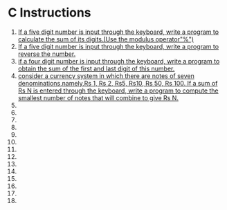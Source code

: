 # C Instructions
<ol>
<li><a href="que1.c">If a five digit number is input through the keyboard, write a program to calculate the sum of its digits.(Use the modulus operator"%")</a></li>
<li><a href="que2.c">If a five digit number is input through the keyboard, write a program to reverse the number.</a></li>
<li><a href="que3.c">if a four digit number is input through the keyboard, write a program to obtain the sum of the first and last digit of this number.</a></li>
<li><a href="que4.c">consider a currency system in which there are notes of seven denominations,namely,Rs 1, Rs 2, Rs5, Rs10, Rs 50, Rs 100. If a sum of Rs N is entered through the keyboard, write a program to compute the smallest number of notes that will combine to give Rs N.</a></li>
<li><a href="que5.c"></a></li>
<li><a href="que6.c"></a></li>
<li><a href="que7.c"></a></li>
<li><a href="que8.c"></a></li>
<li><a href="que9.c"></a></li>
<li><a href="que10.c"></a></li>
<li><a href="que11.c"></a></li>
<li><a href="que12.c"></a></li>
<li><a href="que13.c"></a></li>
<li><a href="que14.c"></a></li>
<li><a href="que15.c"></a></li>
<li><a href="que16.c"></a></li>
<li><a href="que17.c"></a></li>
<li><a href="que18.c"></a></li>

<ol>
